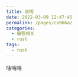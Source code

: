```yaml
---
title: 说明
date: 2022-03-09 12:47:45
permalink: /pages/ca966a/
categories:
  - 编程相关
  - rust
tags:
  - rust
---
```


<!-- more -->

咕咕咕